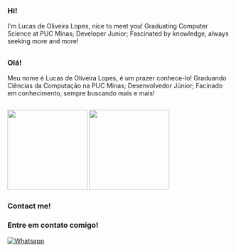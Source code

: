 ### Hi!
I'm Lucas de Oliveira Lopes, nice to meet you!
Graduating Computer Science at PUC Minas;
Developer Junior;
Fascinated by knowledge, always seeking more and more!

##

### Olá!
Meu nome é Lucas de Oliveira Lopes, é um prazer conhece-lo!
Graduando Ciências da Computação na PUC Minas;
Desenvolvedor Júnior;
Facinado em conhecimento, sempre buscando mais e mais!

##
<div>
  <img height="180em" src="https://github-readme-stats.vercel.app/api?username=lucasxkz&show_icons=true&theme=dracula"/>
  <img height="180em" src="https://github-readme-stats.vercel.app/api/top-langs/?username=lucasxkz&layout=compact&theme=dracula"/>
</div>

### Contact me!
### Entre em contato comigo!

[![Whatsapp](https://img.shields.io/badge/WhatsApp-25D366?style=for-the-badge&logo=whatsapp&logoColor=white)](https://wa.me/31988701602)


